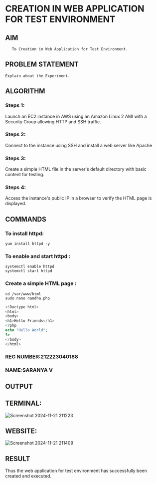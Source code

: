 # CREATION IN WEB APPLICATION FOR TEST ENVIRONMENT
  ## AIM
       To Creation in Web Application for Test Environment.
## PROBLEM STATEMENT
    Explain about the Experiment.

## ALGORITHM
 ### Steps 1: 
 Launch an EC2 instance in AWS using an Amazon Linux 2 AMI with a Security Group allowing HTTP and SSH traffic.
 ### Steps 2: 
 Connect to the instance using SSH and install a web server like Apache
 ### Steps 3:
 Create a simple HTML file in the server's default directory with basic content for testing.
 ### Steps 4:
 Access the instance's public IP in a browser to verify the HTML page is displayed.
 
 
## COMMANDS
### To install httpd:
```
yum install httpd -y
```
### To enable and start httpd :
```
systemctl enable httpd
systemctl start httpd
```
### Create a simple HTML page :
```
cd /var/www/html
sudo nano nandha.php
```

```php
<!Doctype html>
<html>
<body>
<h1>Hello Friends</h1>
<?php
echo "Hello World";
?>
</body>
</html>
```

### REG NUMBER:212223040188
### NAME:SARANYA V

## OUTPUT
## TERMINAL:
![Screenshot 2024-11-21 211223](https://github.com/user-attachments/assets/fc14897f-1e62-4c21-90f0-b9ce3f9ee7cc)
## WEBSITE:
![Screenshot 2024-11-21 211409](https://github.com/user-attachments/assets/051b5cab-8940-46b9-9352-00e7bcdd9810)

## RESULT
Thus the web application for test environment has successfully been created and executed.

  


